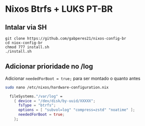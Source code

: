 

# Nixos Btrfs + LUKS PT-BR
## Intalar via SH
```
git clone https://github.com/gabperes21/nixos-config-br
cd niox-config-br
chmod 777 install.sh
./install.sh
```
## Adicionar prioridade no /log

Adicionar `neededForBoot = true;` para ser montado o quanto antes

```bash
sudo nano /etc/nixos/hardware-configuration.nix
```

```nix
  fileSystems."/var/log" =
    { device = "/dev/disk/by-uuid/XXXXX";
      fsType = "btrfs";
      options = [ "subvol=log" "compress=zstd" "noatime" ];
      neededForBoot = true;
    };
```
